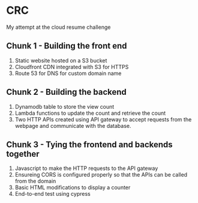# CRC
My attempt at the cloud resume challenge
## Chunk 1 - Building the front end
1. Static website hosted on a S3 bucket
2. Cloudfront CDN integrated with S3 for HTTPS
3. Route 53 for DNS for custom domain name

## Chunk 2 - Building the backend
1. Dynamodb table to store the view count
2. Lambda functions to update the count and retrieve the count
3. Two HTTP APIs created using API gateway to accept requests from the webpage and communicate with the database.

## Chunk 3 - Tying the frontend and backends together
1. Javascript to make the HTTP requests to the API gateway
2. Ensureing CORS is configured properly so that the APIs can be called from the domain
2. Basic HTML modifications to display a counter
3. End-to-end test using cypress
